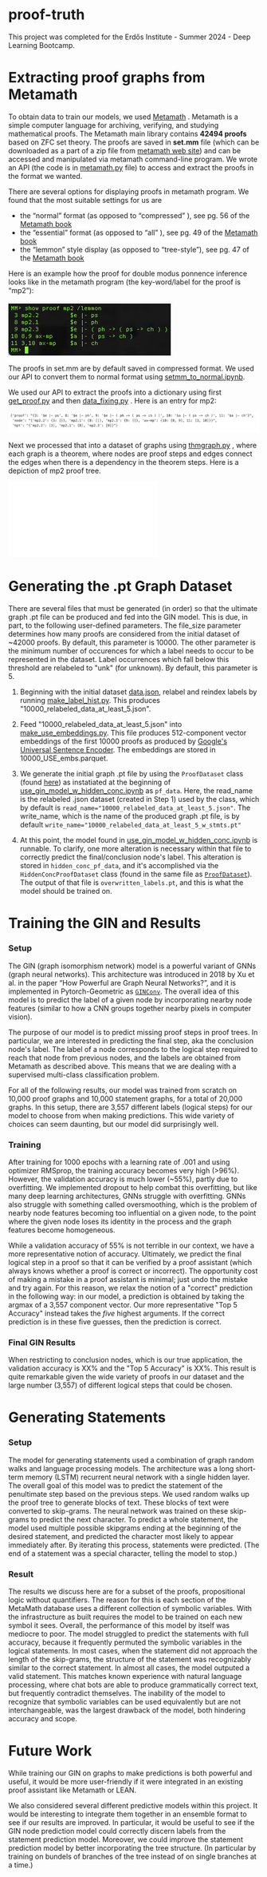 # proof-truth
This project was completed for the Erdős Institute - Summer 2024 - Deep Learning Bootcamp.

# Extracting proof graphs from Metamath
To obtain data to train our models, we used [Metamath](https://us.metamath.org) . Metamath is a simple computer language for archiving, verifying, and studying mathematical proofs. The Metamath main library contains **42494 proofs** based on ZFC set theory. The proofs are saved in **set.mm** file (which can be downloaded as a part of a zip file from [metamath web site](https://us.metamath.org/#downloads)) and can be accessed and manipulated via metamath command-line program. We wrote an API (the code is in [metamath.py](metamath.py) file) to access and extract the proofs in the format we wanted. 

There are several options for displaying proofs in metamath program. We found that the most suitable settings for us are
- the “normal” format (as opposed to “compressed” ), see pg. 56 of the [Metamath book](https://us.metamath.org/#book)
- the “essential” format (as opposed to “all” ), see pg. 49 of the [Metamath book](https://us.metamath.org/#book)
- the “lemmon” style display (as opposed to “tree-style”), see pg. 47 of the [Metamath book](https://us.metamath.org/#book) 

Here is an example how the proof for double modus ponnence inference looks like in the metamath program (the key-word/label for the proof is “mp2”):

!["mp2": double modus ponnence inference proof](/presentation_assets/mp2_lemmon.png)

The proofs in set.mm are by default saved in compressed format. We used our API to convert them to normal format using [setmm_to_normal.ipynb](/Dataset/setmm_to_normal.ipynb). 

We used our API to extract the proofs into a dictionary using first [get_proof.py](/Dataset/get_proof.py) and then [data_fixing.py](/Dataset/data_fixing.py) . Here is an entry for mp2:

!["mp2": double modus ponnence inference proof](/presentation_assets/mp2_dict.png)

Next we processed that into a dataset of graphs using [thmgraph.py](/Dataset/thmgraph.py) , where each graph is a theorem, where nodes are proof steps and edges connect the edges when there is a dependency in the theorem steps. Here is a depiction of mp2 proof tree.

!["mp2": double modus ponnence inference proof](/presentation_assets/ax-mp_proof_tree.pdf)

# Generating the .pt Graph Dataset

There are several files that must be generated (in order) so that the ultimate graph .pt file can be produced and fed into the GIN model. This is due, in part, to the following user-defined parameters. The file_size parameter determines how many proofs are considered from the initial dataset of ~42000 proofs. By default, this parameter is 10000. The other parameter is the minimum number of occurences for which a label needs to occur to be represented in the dataset. Label occurrences which fall below this threshold are relabeled to "unk" (for unknown). By default, this parameter is 5.

1. Beginning with the initial dataset [data.json](https://github.com/jableable/proof-truth/blob/main/Model/USE%20GIN%20model/data/raw/data.json), relabel and reindex labels by running [make_label_hist.py](https://github.com/jableable/proof-truth/blob/main/Model/USE%20GIN%20model/make_label_hist.py). This produces "10000_relabeled_data_at_least_5.json".

2. Feed "10000_relabeled_data_at_least_5.json" into [make_use_embeddings.py](https://github.com/jableable/proof-truth/blob/main/Model/USE%20GIN%20model/make_use_embeddings.py). This file produces 512-component vector embeddings of the first 10000 proofs as produced by [Google's Universal Sentence Encoder](https://research.google/pubs/universal-sentence-encoder/). The embeddings are stored in 10000_USE_embs.parquet.

3. We generate the initial graph .pt file by using the <code>ProofDataset</code> class (found [here](https://github.com/jableable/proof-truth/blob/main/Model/USE%20GIN%20model/use_dataset.py])) as instatiated at the beginning of [use_gin_model_w_hidden_conc.ipynb](https://github.com/jableable/proof-truth/blob/main/Model/USE%20GIN%20model/use_gin_model_w_hidden_conc.ipynb) as <code>pf_data</code>. Here, the read_name is the relabeled .json dataset (created in Step 1) used by the class, which by default is <code>read_name="10000_relabeled_data_at_least_5.json"</code>. The write_name, which is the name of the produced graph .pt file, is by default <code>write_name="10000_relabeled_data_at_least_5_w_stmts.pt"</code>

4. At this point, the model found in [use_gin_model_w_hidden_conc.ipynb](https://github.com/jableable/proof-truth/blob/main/Model/USE%20GIN%20model/use_gin_model_w_hidden_conc.ipynb) is runnable. To clarify, one more alteration is necessary within that file to correctly predict the final/conclusion node's label. This alteration is stored in <code>hidden_conc_pf_data</code>, and it's accomplished via the <code>HiddenConcProofDataset</code> class (found in the same file as  [<code>ProofDataset</code>](https://github.com/jableable/proof-truth/blob/main/Model/USE%20GIN%20model/use_dataset.py])). The output of that file is <code>overwritten_labels.pt</code>, and this is what the model should be trained on.

# Training the GIN and Results

### Setup

The GIN (graph isomorphism network) model is a powerful variant of GNNs (graph neural networks). This architecture was introduced in 2018 by Xu et al. in the paper “How Powerful are Graph Neural Networks?”, and it is implemented in Pytorch-Geometric as [<code>GINConv</code>](https://pytorch-geometric.readthedocs.io/en/latest/generated/torch_geometric.nn.conv.GINConv.html). The overall idea of this model is to predict the label of a given node by incorporating nearby node features (similar to how a CNN groups together nearby pixels in computer vision).

The purpose of our model is to predict missing proof steps in proof trees. In particular, we are interested in predicting the final step, aka the conclusion node's label. The label of a node corresponds to the logical step required to reach that node from previous nodes, and the labels are obtained from Metamath as described above. This means that we are dealing with a supervised multi-class classification problem.

For all of the following results, our model was trained from scratch on 10,000 proof graphs and 10,000 statement graphs, for a total of 20,000 graphs. In this setup, there are 3,557 different labels (logical steps) for our model to choose from when making predictions. This wide variety of choices can seem daunting, but our model did surprisingly well. 

### Training

After training for 1000 epochs with a learning rate of .001 and using optimizer RMSprop, the training accuracy becomes very high (>96%). However, the validation accuracy is much lower (~55%), partly due to overfitting. We implemented dropout to help combat this overfitting, but like many deep learning architectures, GNNs struggle with overfitting. GNNs also struggle with something called oversmoothing, which is the problem of nearby node features becoming too influential on a given node, to the point where the given node loses its identity in the process and the graph features become homogeneous. 

While a validation accuracy of 55% is not terrible in our context, we have a more representative notion of accuracy. Ultimately, we predict the final logical step in a proof so that it can be verified by a proof assistant (which always knows whether a proof is correct or incorrect). The opportunity cost of making a mistake in a proof assistant is minimal; just undo the mistake and try again. For this reason, we relax the notion of a "correct" prediction in the following way: in our model, a prediction is obtained by taking the argmax of a 3,557 component vector. Our more representative "Top 5 Accuracy" instead takes the *five* highest arguments. If the correct prediction is in these five guesses, then the prediction is correct. 

### Final GIN Results

When restricting to conclusion nodes, which is our true application, the validation accuracy is XX% and the "Top 5 Accuracy" is XX%. This result is quite remarkable given the wide variety of proofs in our dataset and the large number (3,557) of different logical steps that could be chosen.

# Generating Statements

### Setup

The model for generating statements used a combination of graph random walks and language processing models. The architecture was a long short-term memory (LSTM) recurrent neural network with a single hidden layer. The overall goal of this model was to predict the statement of the penultimate step based on the previous steps. We used random walks up the proof tree to generate blocks of text. These blocks of text were converted to skip-grams. The neural network was trained on these skip-grams to predict the next character. To predict a whole statement, the model used multiple possible skipgrams ending at the beginning of the desired statement, and predicted the character most likely to appear immediately after. By iterating this process, statements were predicted. (The end of a statement was a special character, telling the model to stop.) 

### Result

The results we discuss here are for a subset of the proofs, propositional logic without quantifiers. The reason for this is each section of the MetaMath database uses a different collection of symbolic variables. With the infrastructure as built requires the model to be trained on each new symbol it sees. Overall, the performance of this model by itself was mediocre to poor. The model struggled to predict the statements with full accuracy, because it frequently permuted the symbolic variables in the logical statements. In most cases, when the statement did not approach the length of the skip-grams, the structure of the statement was recognizably similar to the correct statement. In almost all cases, the model outputed a valid statement. This matches known experience with natural language processing, where chat bots are able to produce grammatically correct text, but frequently contradict themselves. The inability of the model to recognize that symbolic variables can be used equivalently but are not interchangeable, was the largest drawback of the model, both hindering accuracy and scope.

# Future Work

While training our GIN on graphs to make predictions is both powerful and useful, it would be more user-friendly if it were integrated in an existing proof assistant like Metamath or LEAN.

We also considered several different predictive models within this project. It would be interesting to integrate them together in an ensemble format to see if our results are improved. In particular, it would be useful to see if the GIN node prediction model could correctly discern labels from the statement prediction model. Moreover, we could improve the statement prediction model by better incorporating the tree structure. (In particular by training on bundels of branches of the tree instead of on single branches at a time.)





